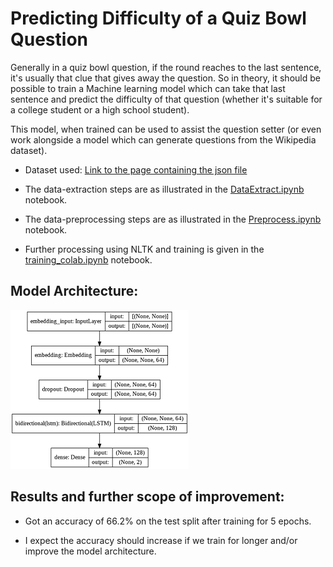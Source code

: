 # Predicting Difficulty of a Quiz Bowl Question

Generally in a quiz bowl question, if the round reaches to the last sentence, it's usually that clue that gives away the question. So in theory, it should be possible to train a Machine learning model which can take that last sentence and predict the difficulty of that question (whether it's suitable for a college student or a high school student).

This model, when trained can be used to assist the question setter (or even work alongside a model which can generate questions from the Wikipedia dataset).


* Dataset used: [Link to the page containing the json file](https://sites.google.com/view/qanta/resources)

* The data-extraction steps are as illustrated in the [DataExtract.ipynb](./DataExtract.ipynb) notebook.

* The data-preprocessing steps are as illustrated in the [Preprocess.ipynb](./Preprocess.ipynb) notebook.

* Further processing using NLTK and training is given in the [training_colab.ipynb](./training_colab.ipynb) notebook. 

## Model Architecture: 

![Model Architecture](./model.png "Model Architecture")

## Results and further scope of improvement: 

* Got an accuracy of 66.2% on the test split after training for 5 epochs.

* I expect the accuracy should increase if we train for longer and/or improve the model architecture.

